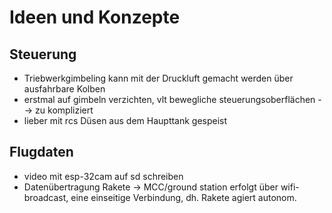 # Ideen und Konzepte

## Steuerung

  * Triebwerkgimbeling kann mit der Druckluft gemacht werden über ausfahrbare Kolben
  * erstmal auf gimbeln verzichten, vlt bewegliche steuerungsoberflächen --> zu kompliziert
  * lieber mit rcs Düsen aus dem Haupttank gespeist

## Flugdaten
  * video mit esp-32cam auf sd schreiben 
  * Datenübertragung Rakete -> MCC/ground station erfolgt über wifi-broadcast, eine einseitige Verbindung, dh. Rakete agiert autonom.